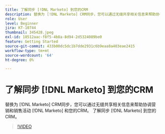 ```yaml
---
title: 了解同步 [!DNL Marketo] 到您的CRM
description: 替换为 [!DNL Marketo] CRM同步，您可以通过无缝共享相关信息来帮助协调营销和销售活动 [!DNL Marketo] 和您的CRM。 了解同步 [!DNL Marketo] 到您的CRM。
role: User
level: Beginner
jira: KT-10744
thumbnail: 345428.jpeg
exl-id: 18512aac-f8f5-4b8a-8d94-2d5324089be0
feature: Getting Started
source-git-commit: 433b00dc5dc1b7dde2931c6b9eaa8a403eae2415
workflow-type: tm+mt
source-wordcount: '64'
ht-degree: 0%

---
```


# 了解同步 [!DNL Marketo] 到您的CRM

替换为 [!DNL Marketo] CRM同步，您可以通过无缝共享相关信息来帮助协调营销和销售活动 [!DNL Marketo] 和您的CRM。 了解同步 [!DNL Marketo] 到您的CRM。

>[!VIDEO](https://video.tv.adobe.com/v/345428/?quality=12&learn=on)
